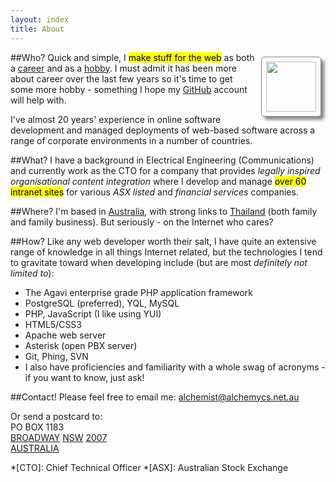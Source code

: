 ```yaml
---
layout: index
title: About
---
```


##Who?
<img src="http://www.gravatar.com/avatar/1d1aba67234940d48ce5395152eacaa7.png" style="float:right; border: 1px solid #888; padding:.5em; margin:.5em; width:80px; height:80px; border-radius: 5px; -webkit-box-shadow: 5px 5px 5px #888"/>
Quick and simple, I <mark>make stuff for the web</mark> as both a 
[career][Career Programmer] and as a [hobby]. I must admit it has been more about
career over the last few years so it's time to get some more hobby - something 
I hope my [GitHub] account will help with. 	

I've almost 20 years' experience in online software development and managed deployments 
of web-based software across a range of corporate environments in a number of countries.

##What?
I have a background in
Electrical Engineering (Communications) and currently work as the CTO for a 
company that provides *legally inspired organisational content integration* 
where I develop and manage <mark>over 60 intranet sites</mark> for various
*ASX listed* and *financial services* companies.


##Where?
I'm based in [Australia], with strong links to [Thailand][] (both family and 
family business). But seriously - on the Internet who cares?

##How?
Like any web developer worth their salt, I have quite an extensive range of knowledge
in all things Internet related, but the technologies I tend to gravitate toward when developing
include (but are most *definitely not limited to*):

- The Agavi enterprise grade PHP application framework
- PostgreSQL (preferred), YQL, MySQL
- PHP, JavaScript (I like using YUI)
- HTML5/CSS3
- Apache web server
- Asterisk (open PBX server)
- Git, Phing, SVN
- I also have proficiencies and familiarity with a whole swag of acronyms - if you want to know, just ask!

##Contact!
Please feel free to email me: <alchemist@alchemycs.net.au>

Or send a postcard to:  
PO BOX 1183  
[BROADWAY][] [NSW][] [2007]  
[AUSTRALIA]  


[Career Programmer]: http://careerprogrammer.tumblr.com "A day in the life of a career programmer"
[hobby]: http://earthexplorer.info "Earth Explorer - Stay Home, See the World"
[github]: https://github.com/alchemycs "AlchemyCS on GitHub"
[Australia]: http://www.earthexplorer.info/Explore/23424748-Australia-Country-Australia#locationDetail
[Thailand]: http://www.earthexplorer.info/Explore/23424960-Thailand-Country-Thailand#locationDetail
[VZ-200]: http://www.vz200.org/news.php
[Broadway]: http://www.earthexplorer.info/Explore/7225577-Broadway-Suburb-Australia#locationDetail
[2007]: http://www.earthexplorer.info/Explore/12706667-2007-Postal-Code-Australia#locationDetail
[NSW]: http://www.earthexplorer.info/Explore/2344700-New-South-Wales-State-Australia#locationDetail

*[CTO]: Chief Technical Officer
*[ASX]: Australian Stock Exchange